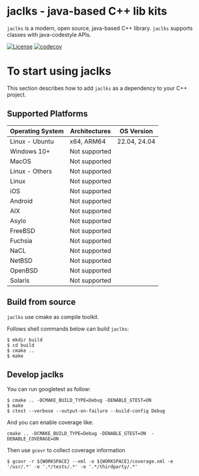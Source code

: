 jaclks - java-based C++ lib kits
================================

`jaclks` is a modern, open source, java-based C++ library. `jaclks` supports classes with java-codestyle APIs.

[![License](https://img.shields.io/badge/License-Apache_2.0-blue.svg)](https://opensource.org/licenses/Apache-2.0)
[![codecov](https://codecov.io/gh/BossZou/jaclks/graph/badge.svg?token=SGY77PRJI1)](https://codecov.io/gh/BossZou/jaclks)

# To start using jaclks

This section describes how to add `jaclks` as a dependency to your C++ project.

## Supported Platforms

| Operating System     | Architectures | OS Version   |
|----------------------|---------------|--------------|
| Linux - Ubuntu       | x64, ARM64    | 22.04, 24.04 |
| Windows 10+          | Not supported |
| MacOS                | Not supported |
| Linux - Others       | Not supported |
| Linux                | Not supported |
| iOS                  | Not supported |
| Android              | Not supported |
| AIX                  | Not supported |
| Asylo                | Not supported |
| FreeBSD              | Not supported |
| Fuchsia              | Not supported |
| NaCL                 | Not supported |
| NetBSD               | Not supported |
| OpenBSD              | Not supported |
| Solaris              | Not supported |

## Build from source

`jaclks` use cmake as compile toolkit. 

Follows shell commands below can build `jaclks`:
```shell
$ mkdir build
$ cd build
$ cmake .. 
$ make
```

## Develop jaclks

You can run googletest as follow:
```shell
$ cmake .. -DCMAKE_BUILD_TYPE=Debug -DENABLE_GTEST=ON
$ make
$ ctest --verbose --output-on-failure --build-config Debug
```

And you can enable coverage like:
```shell
cmake .. -DCMAKE_BUILD_TYPE=Debug -DENABLE_GTEST=ON  -DENABLE_COVERAGE=ON
```

Then use `gcovr` to collect coverage information
```shell
$ gcovr -r ${WORKSPACE} --xml -o ${WORKSPACE}/coverage.xml -e '/usr/.*' -e '.*/tests/.*' -e '.*/thirdparty/.*'
```
